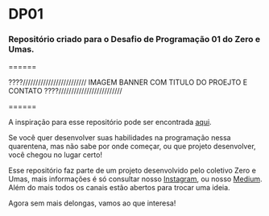 # DP01
### Repositório criado para o Desafio de Programação 01 do Zero e Umas.

======

????///////////////////////// IMAGEM BANNER COM TITULO DO PROEJTO E CONTATO ????/////////////////////////

======

A inspiração para esse repositório pode ser encontrada [aqui](https://github.com/florinpop17/app-ideas/blob/master/README.md).

Se você quer desenvolver suas habilidades na programação nessa quarentena, mas não sabe por onde começar, ou que projeto desenvolver, você chegou no lugar certo! 

Esse repositório faz parte de um projeto desenvolvido pelo coletivo Zero e Umas, mais informações é só consultar nosso [Instagram](https://www.instagram.com/zeroeumas/?hl=es-la), ou nosso [Medium](https://www.instagram.com/zeroeumas/?hl=es-la). Além do mais todos os canais estão abertos para trocar uma ideia.

Agora sem mais delongas, vamos ao que interesa!

